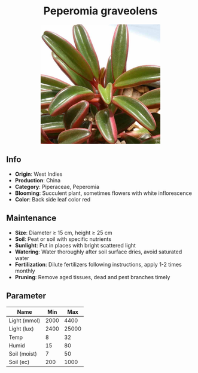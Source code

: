 <h1 align='center'>Peperomia graveolens</h1>
<p align="center">
    <img 
        align='center'
        width='320'
        src="../images/peperomia graveolens.png" 
        alt='Peperomia graveolens' />
</p>

## Info

 - **Origin**: West Indies
 - **Production**: China
 - **Category**: Piperaceae, Peperomia
 - **Blooming**: Succulent plant, sometimes flowers with white inflorescence
 - **Color**: Back side leaf color red

## Maintenance

 - **Size**: Diameter ≥ 15 cm, height ≥ 25 cm
 - **Soil**: Peat or soil with specific nutrients
 - **Sunlight**: Put in places with bright scattered light
 - **Watering**: Water thoroughly after soil surface dries, avoid saturated water
 - **Fertilization**: Dilute fertilizers following instructions, apply 1-2 times monthly
 - **Pruning**: Remove aged tissues, dead and pest branches timely

## Parameter

| Name         | Min  | Max   |
|--------------|------|-------|
| Light (mmol) | 2000 | 4400  |
| Light (lux)  | 2400 | 25000 |
| Temp         | 8    | 32    |
| Humid        | 15   | 80    |
| Soil (moist) | 7   | 50    |
| Soil (ec)    | 200  | 1000  |